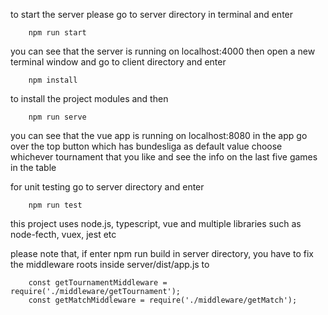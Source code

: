 to start the server please go to server directory in terminal and enter

        npm run start
you can see that the server is running on localhost:4000
then open a new terminal window and go to client directory and enter

        npm install
to install the project modules and then

        npm run serve
you can see that the vue app is running on localhost:8080
in the app go over the top button which has bundesliga as default value
choose whichever tournament that you like and see the info on the last five games in the table

for unit testing go to server directory and enter

        npm run test

this project uses node.js, typescript, vue
and multiple libraries such as node-fecth, vuex, jest etc

please note that, if enter npm run build in server directory, you have to fix the middleware roots inside
server/dist/app.js to

        const getTournamentMiddleware = require('./middleware/getTournament');
        const getMatchMiddleware = require('./middleware/getMatch');
